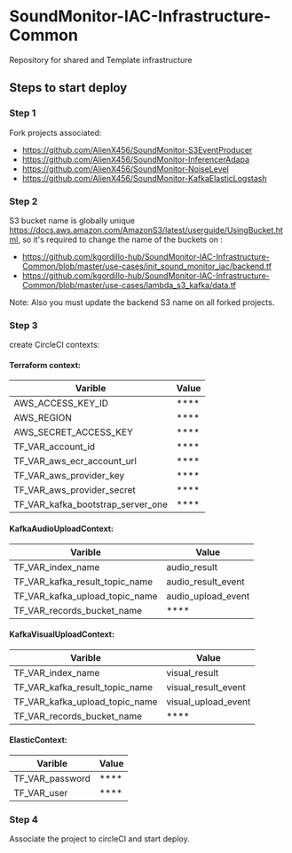 # SoundMonitor-IAC-Infrastructure-Common
Repository for shared and Template infrastructure

## Steps to start deploy

### Step 1
Fork projects associated:

* https://github.com/AlienX456/SoundMonitor-S3EventProducer
* https://github.com/AlienX456/SoundMonitor-InferencerAdapa
* https://github.com/AlienX456/SoundMonitor-NoiseLevel
* https://github.com/AlienX456/SoundMonitor-KafkaElasticLogstash


### Step 2

S3 bucket name is globally unique https://docs.aws.amazon.com/AmazonS3/latest/userguide/UsingBucket.html, so it's required to change the name of the buckets on :

* https://github.com/kgordillo-hub/SoundMonitor-IAC-Infrastructure-Common/blob/master/use-cases/init_sound_monitor_iac/backend.tf
* https://github.com/kgordillo-hub/SoundMonitor-IAC-Infrastructure-Common/blob/master/use-cases/lambda_s3_kafka/data.tf

Note: Also you must update the backend S3 name on all forked projects.


### Step 3

create CircleCI contexts:

#### Terraform context:

| Varible | Value  |
|---|---|
| AWS_ACCESS_KEY_ID | **** |
| AWS_REGION | **** |
| AWS_SECRET_ACCESS_KEY | **** |
| TF_VAR_account_id | **** |
| TF_VAR_aws_ecr_account_url | **** |
| TF_VAR_aws_provider_key | **** |
| TF_VAR_aws_provider_secret | **** |
| TF_VAR_kafka_bootstrap_server_one | **** |

#### KafkaAudioUploadContext:

| Varible | Value  |
|---|---|
| TF_VAR_index_name | audio_result |
| TF_VAR_kafka_result_topic_name | audio_result_event |
| TF_VAR_kafka_upload_topic_name | audio_upload_event |
| TF_VAR_records_bucket_name | **** |

#### KafkaVisualUploadContext:

| Varible | Value  |
|---|---|
| TF_VAR_index_name | visual_result |
| TF_VAR_kafka_result_topic_name | visual_result_event |
| TF_VAR_kafka_upload_topic_name | visual_upload_event |
| TF_VAR_records_bucket_name | **** |
  
#### ElasticContext:

| Varible | Value  |
|---|---|
| TF_VAR_password | **** |
| TF_VAR_user | **** |

### Step 4

Associate the project to circleCI and start deploy.
